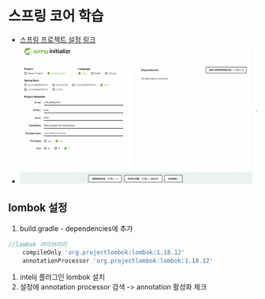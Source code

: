 
# 스프링 코어 학습
- [스프링 프로젝트 설정 링크](https://start.spring.io/)
- ![스프링 초기 설정사진](./src/main/resources/static/md_image/start_spring.png)

## lombok 설정
1. build.gradle - dependencies에 추가
```groovy
//lombok 라이브러리
	compileOnly 'org.projectlombok:lombok:1.18.12'
	annotationProcessor 'org.projectlombok:lombok:1.18.12'
```

1. intelij 플러그인 lombok 설치
1. 설정에 annotation processor 검색 -> annotation 활성화 체크